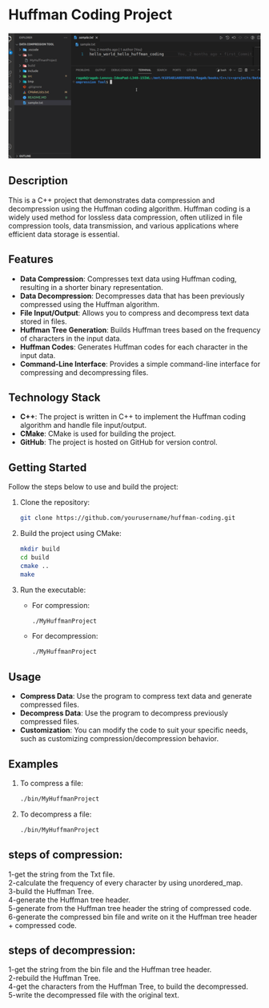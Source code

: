 
# Huffman Coding Project
<!--![data_compression Demo](compression_decompression.gif)
-->
<kbd><img src="compression_decompression.gif" width="800"></kbd>
## Description
This is a C++ project that demonstrates data compression and decompression using the Huffman coding algorithm. Huffman coding is a widely used method for lossless data compression, often utilized in file compression tools, data transmission, and various applications where efficient data storage is essential.

## Features
- **Data Compression**: Compresses text data using Huffman coding, resulting in a shorter binary representation.
- **Data Decompression**: Decompresses data that has been previously compressed using the Huffman algorithm.
- **File Input/Output**: Allows you to compress and decompress text data stored in files.
- **Huffman Tree Generation**: Builds Huffman trees based on the frequency of characters in the input data.
- **Huffman Codes**: Generates Huffman codes for each character in the input data.
- **Command-Line Interface**: Provides a simple command-line interface for compressing and decompressing files.

## Technology Stack
- **C++**: The project is written in C++ to implement the Huffman coding algorithm and handle file input/output.
- **CMake**: CMake is used for building the project.
- **GitHub**: The project is hosted on GitHub for version control.

## Getting Started
Follow the steps below to use and build the project:

1. Clone the repository:
   ```sh
   git clone https://github.com/yourusername/huffman-coding.git
   ```

2. Build the project using CMake:
   ```sh
   mkdir build
   cd build
   cmake ..
   make
   ```

3. Run the executable:
   - For compression:
     ```sh
     ./MyHuffmanProject
     ```

   - For decompression:
     ```sh
     ./MyHuffmanProject
     ```

## Usage
- **Compress Data**: Use the program to compress text data and generate compressed files.
- **Decompress Data**: Use the program to decompress previously compressed files.
- **Customization**: You can modify the code to suit your specific needs, such as customizing compression/decompression behavior.

## Examples
1. To compress a file:
   ```sh
   ./bin/MyHuffmanProject
   ```

2. To decompress a file:
   ```sh
   ./bin/MyHuffmanProject
   ```

## steps of compression:
1-get the string from the Txt file.<br>
2-calculate the frequency of every character by using unordered_map.<br> 
3-build the Huffman Tree.<br>
4-generate the Huffman tree header.<br>
5-generate from the Huffman tree header the string of compressed code.<br>
6-generate the compressed bin file and write on it the Huffman tree header + compressed code.<br>
## steps of decompression:
1-get the string from the bin file and the Huffman tree header.<br>
2-rebuild the Huffman Tree.<br>
4-get the characters from the Huffman Tree, to build the decompressed.<br>
5-write the decompressed file with the original text.<br>